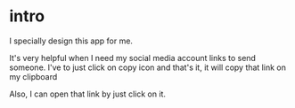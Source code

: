 # intro

I specially design this app for me.

It's very helpful when I need my social media account links to send someone.
I've to just click on copy icon and that's it, it will copy that link on my clipboard

Also, I can open that link by just click on it.



